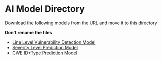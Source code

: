 # AI Model Directory

Download the following models from the URL and move it to this directory

**Don't rename the files**

- [Line Level Vulnerability Detection Model](https://object-store.rc.nectar.org.au/v1/AUTH_bec3bd546fd54995896239e9ff3d4c4f/AIBugHunterModels/models/line_model.onnx)
- [Severity Level Prediction Model](https://object-store.rc.nectar.org.au/v1/AUTH_bec3bd546fd54995896239e9ff3d4c4f/AIBugHunterModels/models/sev_model.onnx)
- [CWE ID+Type Prediction Model](https://object-store.rc.nectar.org.au/v1/AUTH_bec3bd546fd54995896239e9ff3d4c4f/AIBugHunterModels/models/cwe_model.onnx)